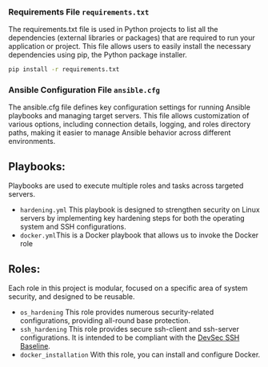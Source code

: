 
### Requirements File `requirements.txt`
The requirements.txt file is used in Python projects to list all the dependencies (external libraries or packages) that are required to run your application or project. This file allows users to easily install the necessary dependencies using pip, the Python package installer.
```bash
pip install -r requirements.txt
```

### Ansible Configuration File `ansible.cfg`
The ansible.cfg file defines key configuration settings for running Ansible playbooks and managing target servers. This file allows customization of various options, including connection details, logging, and roles directory paths, making it easier to manage Ansible behavior across different environments.

## Playbooks:
Playbooks are used to execute multiple roles and tasks across targeted servers.
  - `hardening.yml` This playbook is designed to strengthen security on Linux servers by implementing key hardening steps for both the operating system and SSH configurations.
  - ‍‍`docker.yml`This is a Docker playbook that allows us to invoke the Docker role

## Roles:
Each role in this project is modular, focused on a specific area of system security, and designed to be reusable.
  - `os_hardening` This role provides numerous security-related configurations, providing all-round base protection.
  - `ssh_hardening` This role provides secure ssh-client and ssh-server configurations. It is intended to be compliant with the [DevSec SSH Baseline](https://github.com/dev-sec/ssh-baseline).
  - `docker_installation` With this role, you can install and configure Docker.


